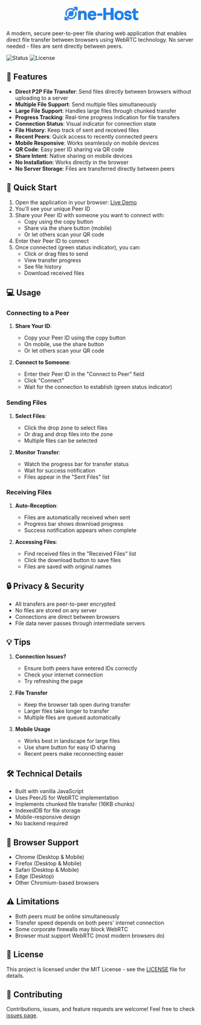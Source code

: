 <div align="center">
  <img src="assets/logo.svg" alt="One-Host Logo" width="200">
</div>

A modern, secure peer-to-peer file sharing web application that enables direct file transfer between browsers using WebRTC technology. No server needed - files are sent directly between peers.

![Status](https://img.shields.io/badge/status-active-success.svg)
![License](https://img.shields.io/badge/license-MIT-blue.svg)

## 🌟 Features

- **Direct P2P File Transfer**: Send files directly between browsers without uploading to a server
- **Multiple File Support**: Send multiple files simultaneously
- **Large File Support**: Handles large files through chunked transfer
- **Progress Tracking**: Real-time progress indication for file transfers
- **Connection Status**: Visual indicator for connection state
- **File History**: Keep track of sent and received files
- **Recent Peers**: Quick access to recently connected peers
- **Mobile Responsive**: Works seamlessly on mobile devices
- **QR Code**: Easy peer ID sharing via QR code
- **Share Intent**: Native sharing on mobile devices
- **No Installation**: Works directly in the browser
- **No Server Storage**: Files are transferred directly between peers

## 🚀 Quick Start

1. Open the application in your browser: [Live Demo](https://yadavshashankr.github.io/one-host/)
2. You'll see your unique Peer ID
3. Share your Peer ID with someone you want to connect with:
   - Copy using the copy button
   - Share via the share button (mobile)
   - Or let others scan your QR code
4. Enter their Peer ID to connect
5. Once connected (green status indicator), you can:
   - Click or drag files to send
   - View transfer progress
   - See file history
   - Download received files

## 💻 Usage

### Connecting to a Peer

1. **Share Your ID**:
   - Copy your Peer ID using the copy button
   - On mobile, use the share button
   - Or let others scan your QR code

2. **Connect to Someone**:
   - Enter their Peer ID in the "Connect to Peer" field
   - Click "Connect"
   - Wait for the connection to establish (green status indicator)

### Sending Files

1. **Select Files**:
   - Click the drop zone to select files
   - Or drag and drop files into the zone
   - Multiple files can be selected

2. **Monitor Transfer**:
   - Watch the progress bar for transfer status
   - Wait for success notification
   - Files appear in the "Sent Files" list

### Receiving Files

1. **Auto-Reception**:
   - Files are automatically received when sent
   - Progress bar shows download progress
   - Success notification appears when complete

2. **Accessing Files**:
   - Find received files in the "Received Files" list
   - Click the download button to save files
   - Files are saved with original names

## 🔒 Privacy & Security

- All transfers are peer-to-peer encrypted
- No files are stored on any server
- Connections are direct between browsers
- File data never passes through intermediate servers

## 💡 Tips

1. **Connection Issues?**
   - Ensure both peers have entered IDs correctly
   - Check your internet connection
   - Try refreshing the page

2. **File Transfer**
   - Keep the browser tab open during transfer
   - Larger files take longer to transfer
   - Multiple files are queued automatically

3. **Mobile Usage**
   - Works best in landscape for large files
   - Use share button for easy ID sharing
   - Recent peers make reconnecting easier

## 🛠️ Technical Details

- Built with vanilla JavaScript
- Uses PeerJS for WebRTC implementation
- Implements chunked file transfer (16KB chunks)
- IndexedDB for file storage
- Mobile-responsive design
- No backend required

## 🔧 Browser Support

- Chrome (Desktop & Mobile)
- Firefox (Desktop & Mobile)
- Safari (Desktop & Mobile)
- Edge (Desktop)
- Other Chromium-based browsers

## ⚠️ Limitations

- Both peers must be online simultaneously
- Transfer speed depends on both peers' internet connection
- Some corporate firewalls may block WebRTC
- Browser must support WebRTC (most modern browsers do)

## 📝 License

This project is licensed under the MIT License - see the [LICENSE](LICENSE) file for details.

## 🤝 Contributing

Contributions, issues, and feature requests are welcome! Feel free to check [issues page](https://github.com/yadavshashankr/one-host/issues).
